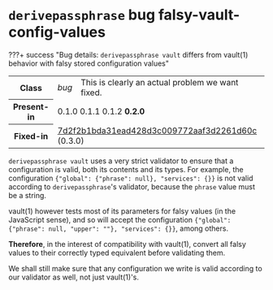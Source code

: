 # `derivepassphrase` bug falsy-vault-config-values

???+ success "Bug details: `derivepassphrase vault` differs from vault(1) behavior with falsy stored configuration values"
    <table id="bug-summary" markdown>
        <tr><th scope=col>Class<td><i>bug</i><td>This is clearly an actual problem we want fixed.
        <tr><th scope=col>Present-in<td colspan=2>0.1.0 0.1.1 0.1.2 <b>0.2.0</b>
        <tr><th scope=col>Fixed-in<td colspan=2><a href="https://github.com/the-13th-letter/derivepassphrase/commit/7d2f2b1bda31ead428d3c009772aaf3d2261d60c">7d2f2b1bda31ead428d3c009772aaf3d2261d60c</a> (0.3.0)
    </table>

`derivepassphrase vault` uses a very strict validator to ensure that a configuration is valid, both its contents and its types.  For example, the configuration `{"global": {"phrase": null}, "services": {}}` is not valid according to `derivepassphrase`'s validator, because the `phrase` value must be a string.

vault(1) however tests most of its parameters for falsy values (in the JavaScript sense), and so will accept the configuration `{"global": {"phrase": null, "upper": ""}, "services": {}}`, among others.

<b>Therefore</b>, in the interest of compatibility with vault(1), convert all falsy values to their correctly typed equivalent before validating them.

We shall still make sure that any configuration we write is valid according to our validator as well, not just vault(1)'s.
